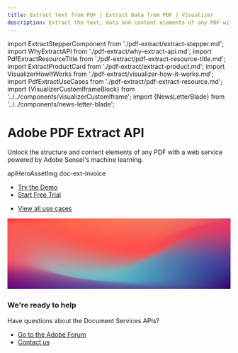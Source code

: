 ```yaml
---
title: Extract Text from PDF | Extract Data from PDF | Visualizer
description: Extract the text, data and content elements of any PDF with a web service powered by Adobe Sensei's machine learning. Try a free trial of Adobe PDF Extract today!
---
```


import ExtractStepperComponent from './pdf-extract/extract-stepper.md';
import WhyExtractAPI from './pdf-extract/why-extract-api.md';
import PdfExtractResourceTitle from './pdf-extract/pdf-extract-resource-title.md';
import ExtractProductCard from './pdf-extract/extract-product.md';
import VisualizerHowItWorks from './pdf-extract/visualizer-how-it-works.md';
import PdfExtractUseCases from './pdf-extract/pdf-extract-resource.md';
import {VisualizerCustomIframeBlock} from '../../components/visualizerCustomIframe';
import {NewsLetterBlade} from '../../components/news-letter-blade';

<Hero slots="heading, text, assetsImg, buttons" customLayout primaryOutline variant="fullwidth"  variantsTypeSecondary='primary'  className="herobgImage Hero-Banner hero-btn-color"/>

# Adobe PDF Extract API

Unlock the structure and content elements of any PDF with a web service powered by Adobe Sensei's machine learning.

apiHeroAssetImg doc-ext-invoice

- [Try the Demo](https://documentcloud.adobe.com/dc-visualizer-app/index.html)
- [Start Free Trial](https://documentservices.adobe.com/dc-integration-creation-app-cdn/main.html?api=pdf-extract-api)

<WrapperComponent slots="content" repeat="1" theme="lightest" className="padding-zero Key-features-of-Adobe-PDF-Extract-API" enableMaxHeight/>

<WhyExtractAPI/>

<WrapperComponent slots="content" repeat="1" theme="light" className="How-it-works"/>

<VisualizerHowItWorks/>

<WrapperComponent slots="content" repeat="1" theme="lightest" className="How-it-works"/>

<VisualizerCustomIframeBlock theme="lightest" className="video-conetnt"/>

<WrapperComponent slots="content" repeat="1" theme="light" className="Get-started-in-minutes"/>

<ExtractStepperComponent />

<WrapperComponent slots="content" repeat="1" theme="lightest"/>

<PdfExtractResourceTitle/>

<WrapperComponent slots="content" repeat="1" theme="lightest" enableMaxWidth maxWidth='795px'/>

<PdfExtractUseCases />

<TextBlock slots="buttons" isCentered theme="lightest"  className='padding-5'/>

- [View all use cases](/src/pages/use-cases/content-and-data-extraction/)

<WrapperComponent slots="content" repeat="1" theme="light" className="Explore-other-Adobe-Document-Services-APIs"/>

<ExtractProductCard/>

<NewsLetterBlade className="news-letter"/>

<SummaryBlock slots="image, heading, text, buttons" theme="lightest" background="white" className="We-are-ready-to-help"/>

![](../images/bg-hero.jpeg)

### We're ready to help

Have questions about the Document Services APIs?

- [Go to the Adobe Forum](https://www.adobe.com/go/pdftoolsapi_forum)
- [Contact us](../pricing/contact.md)

<!-- <APIPixelRetargeting/> -->